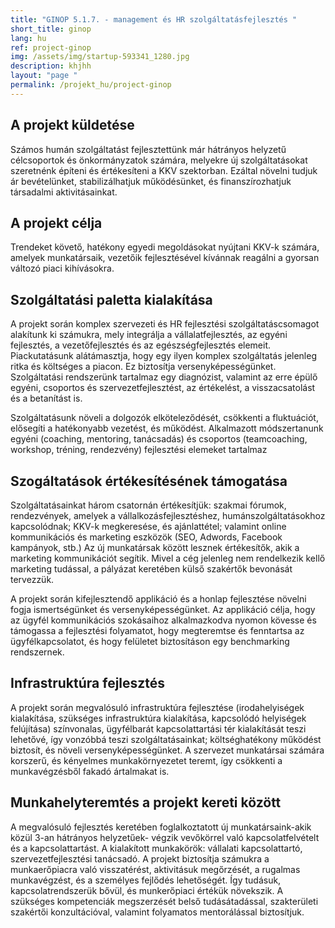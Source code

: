 ```yaml
---
title: "GINOP 5.1.7. - management és HR szolgáltatásfejlesztés "
short_title: ginop
lang: hu
ref: project-ginop
img: /assets/img/startup-593341_1280.jpg
description: khjhh
layout: "page "
permalink: /projekt_hu/project-ginop
---
```

## A projekt küldetése

Számos humán szolgáltatást fejlesztettünk már hátrányos helyzetű célcsoportok és önkormányzatok számára, melyekre új szolgáltatásokat szeretnénk építeni és értékesíteni a KKV szektorban. Ezáltal növelni tudjuk ár bevételünket, stabilizálhatjuk működésünket, és finanszírozhatjuk társadalmi aktivitásainkat. 

## A projekt célja

Trendeket követő, hatékony egyedi megoldásokat nyújtani  KKV-k számára, amelyek munkatársaik, vezetőik fejlesztésével kívánnak reagálni a gyorsan változó piaci kihívásokra. 

## Szolgáltatási paletta kialakítása

A projekt során komplex szervezeti és HR fejlesztési szolgáltatáscsomagot alakítunk ki számukra, mely integrálja a vállalatfejlesztés, az egyéni fejlesztés, a vezetőfejlesztés és az egészségfejlesztés elemeit. Piackutatásunk alátámasztja, hogy egy ilyen komplex szolgáltatás jelenleg ritka és költséges a piacon. Ez biztosítja versenyképességünket. Szolgáltatási rendszerünk tartalmaz egy diagnózist, valamint az erre épülő egyéni, csoportos és szervezetfejlesztést, az értékelést, a visszacsatolást és a betanítást is. 

Szolgáltatásunk növeli a dolgozók elköteleződését, csökkenti a fluktuációt, elősegíti a hatékonyabb vezetést, és működést. Alkalmazott módszertanunk egyéni (coaching, mentoring, tanácsadás) és csoportos (teamcoaching, workshop, tréning, rendezvény) fejlesztési elemeket tartalmaz

## Szogáltatások értékesítésének támogatása

Szolgáltatásainkat három csatornán értékesítjük: szakmai fórumok, rendezvények, amelyek a vállalkozásfejlesztéshez, humánszolgáltatásokhoz kapcsolódnak; KKV-k megkeresése, és ajánlattétel; valamint online kommunikációs és marketing eszközök (SEO, Adwords, Facebook kampányok, stb.) Az új munkatársak között lesznek értékesítők, akik a marketing kommunikációt segítik. Mivel a cég jelenleg nem rendelkezik kellő marketing tudással, a pályázat keretében külső szakértők bevonását tervezzük.

 A projekt során kifejlesztendő applikáció és a honlap fejlesztése növelni fogja ismertségünket és versenyképességünket. Az applikáció célja, hogy az ügyfél kommunikációs szokásaihoz alkalmazkodva nyomon kövesse és támogassa a fejlesztési folyamatot, hogy megteremtse és fenntartsa az ügyfélkapcsolatot, és hogy felületet biztosításon egy benchmarking rendszernek.

## Infrastruktúra fejlesztés

A projekt során megvalósuló infrastruktúra fejlesztése (irodahelyiségek kialakítása, szükséges infrastruktúra kialakítása, kapcsolódó helyiségek felújítása) színvonalas, ügyfélbarát kapcsolattartási tér kialakítását teszi lehetővé, így vonzóbbá teszi szolgáltatásainkat; költséghatékony működést biztosít, és növeli versenyképességünket. A szervezet munkatársai számára korszerű, és kényelmes munkakörnyezetet teremt, így csökkenti a munkavégzésből fakadó ártalmakat is. 

## **Munkahelyteremtés a projekt kereti között**

 A megvalósuló fejlesztés keretében foglalkoztatott új munkatársaink-akik közül 3-an hátrányos helyzetűek- végzik vevőkörrel való kapcsolatfelvételt és a kapcsolattartást. A kialakított munkakörök: vállalati kapcsolattartó, szervezetfejlesztési tanácsadó. A projekt biztosítja számukra a munkaerőpiacra való visszatérést, aktivitásuk megőrzését, a rugalmas munkavégzést, és a személyes fejlődés lehetőségét. Így  tudásuk, kapcsolatrendszerük bővül, és munkerőpiaci értékük növekszik. A szükséges kompetenciák megszerzését belső tudásátadással, szakterületi szakértői konzultációval, valamint folyamatos mentorálással biztosítjuk.